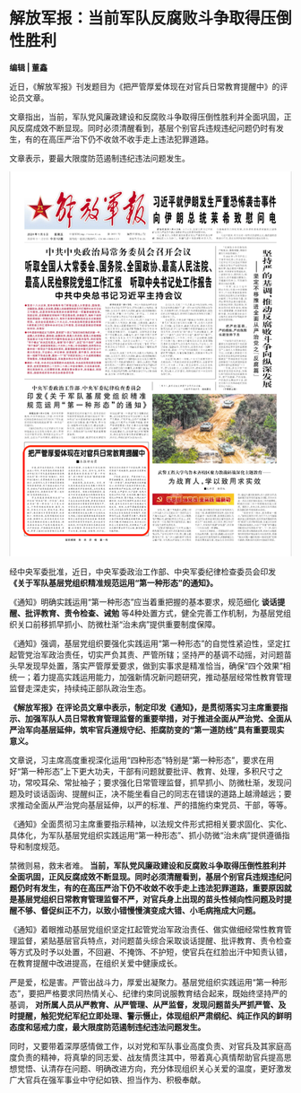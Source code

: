 # 解放军报：当前军队反腐败斗争取得压倒性胜利

**编辑 | 董鑫**

近日，《解放军报》刊发题目为《把严管厚爱体现在对官兵日常教育提醒中》的评论员文章。

文章指出，当前，军队党风廉政建设和反腐败斗争取得压倒性胜利并全面巩固，正风反腐成效不断显现。同时必须清醒看到，基层个别官兵违规违纪问题仍时有发生，有的在高压严治下仍不收敛不收手走上违法犯罪道路。

文章表示，要最大限度防范遏制违纪违法问题发生。

![e6f4f7072d024d934cd869a847fa8429.jpg](https://raw.githubusercontent.com/qqhsx/qqnews_image/main/2024/01/07/解放军报：当前军队反腐败斗争取得压倒性胜利/e6f4f7072d024d934cd869a847fa8429.jpg)

经中央军委批准，近日，中央军委政治工作部、中央军委纪律检查委员会印发 **《关于军队基层党组织精准规范运用“第一种形态”的通知》。**

《通知》明确实践运用“第一种形态”应当着重把握的基本要求，规范细化 **谈话提醒、批评教育、责令检查、诫勉**
等4种处置方式，健全完善工作机制，为基层党组织关口前移抓早抓小、防微杜渐“治未病”提供重要制度保障。

《通知》强调，基层党组织要强化实践运用“第一种形态”的自觉性紧迫性，坚定扛起管党治军政治责任，切实严负其责、严管所辖；坚持严的基调不动摇，对问题苗头早发现早处置，落实严管厚爱要求，做到实事求是精准恰当，确保“四个效果”相统一；着力提高实践运用能力，加强新情况新问题研究，推动基层经常性教育管理监督走深走实，持续纯正部队政治生态。

**《解放军报》在评论员文章中表示，制定印发《通知》，是贯彻落实习主席重要指示、加强军队人员日常教育管理监督的重要举措，对于推进全面从严治党、全面从严治军向基层延伸，筑牢官兵遵规守纪、拒腐防变的“第一道防线”具有重要现实意义。**

文章说，习主席高度重视深化运用“四种形态”特别是“第一种形态”，要求在用好“第一种形态”上下更大功夫，干部有问题就要批评、教育、处理，多积尺寸之功，常咬耳朵、常扯袖子；要求强化日常管理监督，抓早抓小、防微杜渐，发现问题及时谈话函询、提醒纠正，决不能坐看自己的同志在错误的道路上越滑越远；要求推动全面从严治党向基层延伸，以严的标准、严的措施约束党员、干部，等等。

《通知》全面贯彻习主席重要指示精神，以法规文件形式把相关要求固化、实化、具体化，为军队基层党组织实践运用“第一种形态”、抓小防微“治未病”提供遵循指导和制度规范。

禁微则易，救末者难。
**当前，军队党风廉政建设和反腐败斗争取得压倒性胜利并全面巩固，正风反腐成效不断显现。同时必须清醒看到，基层个别官兵违规违纪问题仍时有发生，有的在高压严治下仍不收敛不收手走上违法犯罪道路，重要原因就是基层党组织日常教育管理监督不严，对官兵身上出现的苗头性倾向性问题及时提醒不够、督促纠正不力，以致小错慢慢演变成大错、小毛病拖成大问题。**

《通知》着眼推动基层党组织坚定扛起管党治军政治责任、做实做细经常性教育管理监督，紧贴基层官兵特点，对问题苗头综合采取谈话提醒、批评教育、责令检查等方式及时予以处置，不回避、不掩饰、不护短，使官兵在红脸出汗中知责认错，在教育提醒中改进提高，在组织关爱中健康成长。

严是爱，松是害。严管出战斗力，厚爱出凝聚力。基层党组织实践运用“第一种形态”，要把严格要求同热情关心、纪律约束同说服教育结合起来，既始终坚持严的基调，
**对所属人员从严教育、从严管理、从严监督，发现问题苗头严抓严管、及时提醒，触犯党纪军纪立即处理、警示慑止，体现组织严肃纲纪、纯正作风的鲜明态度和惩戒力度，最大限度防范遏制违纪违法问题发生。**

同时，又要带着深厚感情做工作，以对党和军队事业高度负责、对官兵及其家庭高度负责的精神，将真挚的同志爱、战友情贯注其中，带着真心真情帮助官兵提高思想觉悟、认清存在问题、明确改进方向，充分体现组织关心关爱的温度，更好激发广大官兵在强军事业中守纪如铁、担当作为、积极奉献。

